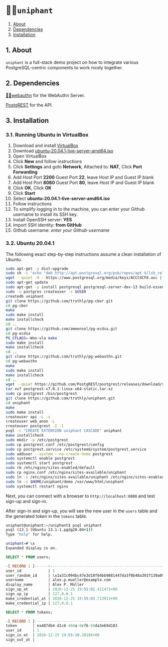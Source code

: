 <h1 id="top">🦄🐘<code>uniphant</code></h1>

1. [About](#about)
2. [Dependencies](#dependencies)
3. [Installation](#installation)

<h2 id="about">1. About</h2>

`uniphant` is a full-stack demo project on how to integrate various PostgreSQL-centric components to work nicely together.

<h2 id="dependencies">2. Dependencies</h2>

[🔐🐘webauthn] for the WebAuthn Server.

[PostgREST](https://postgrest.org/en/v7.0.0/) for the API.

[🔐🐘webauthn]: https://github.com/truthly/pg-webauthn

<h2 id="installation">3. Installation</h2>

<h3 id="installation-osx">3.1. Running Ubuntu in VirtualBox</h3>

1. Download and install [VirtualBox](https://www.virtualbox.org/wiki/Downloads)
1. Download [ubuntu-20.04.1-live-server-amd64.iso](https://releases.ubuntu.com/20.04/ubuntu-20.04.1-live-server-amd64.iso)
1. Open VirtualBox
1. Click **New** and follow instructions
1. Click **Settings** and goto **Network**, Attached to: **NAT**, Click **Port Forwarding**
1. Add Host Port **2200** Guest Port **22**, leave Host IP and Guest IP blank
1. Add Host Port **8080** Guest Port **80**, leave Host IP and Guest IP blank
1. Click **OK**, Click **OK**
1. Click **Start**
1. Select **ubuntu-20.04.1-live-server-amd64.iso**
1. Follow instructions
1. To simplify logging in to the machine, you can enter your Github username to install its SSH key.
1. Install OpenSSH server: **YES**
1. Import SSH identity: **from GitHub**
1. Github username: *enter your Github-username*

<h3 id="installation-osx">3.2. Ubuntu 20.04.1</h3>

The following exact step-by-step instructions assume a clean installation of Ubuntu.

```sh
sudo apt-get -y dist-upgrade
sudo sh -c 'echo "deb http://apt.postgresql.org/pub/repos/apt $(lsb_release -cs)-pgdg main" > /etc/apt/sources.list.d/pgdg.list'
wget --quiet -O - https://www.postgresql.org/media/keys/ACCC4CF8.asc | sudo apt-key add -
sudo apt-get update
sudo apt-get -y install postgresql postgresql-server-dev-13 build-essential nginx-light
sudo -u postgres createuser -s $USER
createdb uniphant
git clone https://github.com/truthly/pg-cbor.git
cd pg-cbor
make
sudo make install
make installcheck
cd ..
git clone https://github.com/ameensol/pg-ecdsa.git
cd pg-ecdsa
PG_CFLAGS=-Wno-vla make
sudo make install
make installcheck
cd ..
git clone https://github.com/truthly/pg-webauthn.git
cd pg-webauthn
make
sudo make install
make installcheck
cd ..
wget --quiet https://github.com/PostgREST/postgrest/releases/download/v7.0.1/postgrest-v7.0.1-linux-x64-static.tar.xz
tar xvf postgrest-v7.0.1-linux-x64-static.tar.xz
sudo cp postgrest /bin/postgrest
git clone https://github.com/truthly/uniphant.git
cd uniphant
make
sudo make install
createuser api -L -s
createuser web_anon -L
createuser postgrest -I -l
psql -c "CREATE EXTENSION uniphant CASCADE" uniphant
make installcheck
sudo mkdir -p /etc/postgrest
sudo cp postgrest.conf /etc/postgrest/config
sudo cp postgrest.service /etc/systemd/system/postgrest.service
sudo adduser --system --no-create-home postgrest
sudo systemctl enable postgrest
sudo systemctl start postgrest
sudo rm /etc/nginx/sites-enabled/default
sudo cp nginx.conf /etc/nginx/sites-available/uniphant
sudo ln -s /etc/nginx/sites-available/uniphant /etc/nginx/sites-enabled/uniphant
sudo ln -s $HOME/uniphant/demo /var/www/html/uniphant
sudo systemctl restart nginx
```

Next, you can connect with a browser to `http://localhost:8080` and test sign-up and sign-in.

After sign-in and sign-up, you will see the new user in the `users` table and the generated token in the `tokens` table.

```sh
uniphant@uniphant:~/uniphant$ psql uniphant
psql (13.1 (Ubuntu 13.1-1.pgdg20.04+1))
Type "help" for help.

uniphant=# \x
Expanded display is on.
```

```sql
SELECT * FROM users;

-[ RECORD 1 ]------+-----------------------------------------------------------------------------------------------------------------------------------
user_id            | 1
user_random_id     | \x1a31c094bc47e3d18f04bb9881447da3f0b48a3937139a0980d8b9c2c82a7d3502df96c4718d7e0d69ba22e44a8ddc6fec57875c65ec25a0fcf8a8b39c0dfce8
username           | alex.p.mueller@example.com
display_name       | Alex P. Müller
sign_up_at         | 2020-12-25 19:55:01.411471+00
sign_up_ip         | 127.0.0.1
make_credential_at | 2020-12-25 19:55:03.713913+00
make_credential_ip | 127.0.0.1

SELECT * FROM tokens;

-[ RECORD 1 ]-------------------------------------
token       | ea487db4-d1c6-460a-8cf6-68da3e69d183
user_id     | 1
sign_in_at  | 2020-12-25 19:55:10.28184+00
sign_out_at |
```
